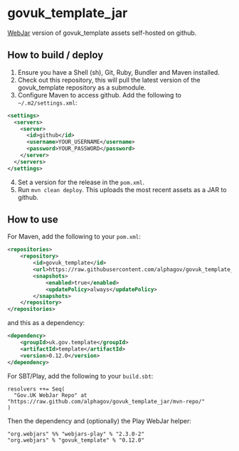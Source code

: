 # govuk_template_jar

[WebJar](http://www.webjars.org/) version of govuk_template assets self-hosted on github.

## How to build / deploy

1. Ensure you have a Shell (sh), Git, Ruby, Bundler and Maven installed.
2. Check out this repository, this will pull the latest version of the govuk_template repository as a submodule.
3. Configure Maven to access github. Add the following to `~/.m2/settings.xml`:

```xml
<settings>
  <servers>
    <server>
      <id>github</id>
      <username>YOUR_USERNAME</username>
      <password>YOUR_PASSWORD</password>
    </server>
  </servers>
</settings>
```

4. Set a version for the release in the `pom.xml`.
5. Run `mvn clean deploy`. This uploads the most recent assets as a JAR to github. 

## How to use

For Maven, add the following to your `pom.xml`:

```xml
<repositories>
    <repository>
        <id>govuk_template</id>
        <url>https://raw.githubusercontent.com/alphagov/govuk_template_jar/mvn-repo/</url>
        <snapshots>
            <enabled>true</enabled>
            <updatePolicy>always</updatePolicy>
        </snapshots>
    </repository>
</repositories>
```

and this as a dependency:

```xml
<dependency>
    <groupId>uk.gov.template</groupId>
    <artifactId>template</artifactId>
    <version>0.12.0</version>
</dependency>
```

For SBT/Play, add the following to your `build.sbt`:

```
resolvers ++= Seq(
  "Gov.UK WebJar Repo" at "https://raw.github.com/alphagov/govuk_template_jar/mvn-repo/"
)
```

Then the dependency and (optionally) the Play WebJar helper:

```
"org.webjars" %% "webjars-play" % "2.3.0-2"
"org.webjars" % "govuk_template" % "0.12.0"
```
